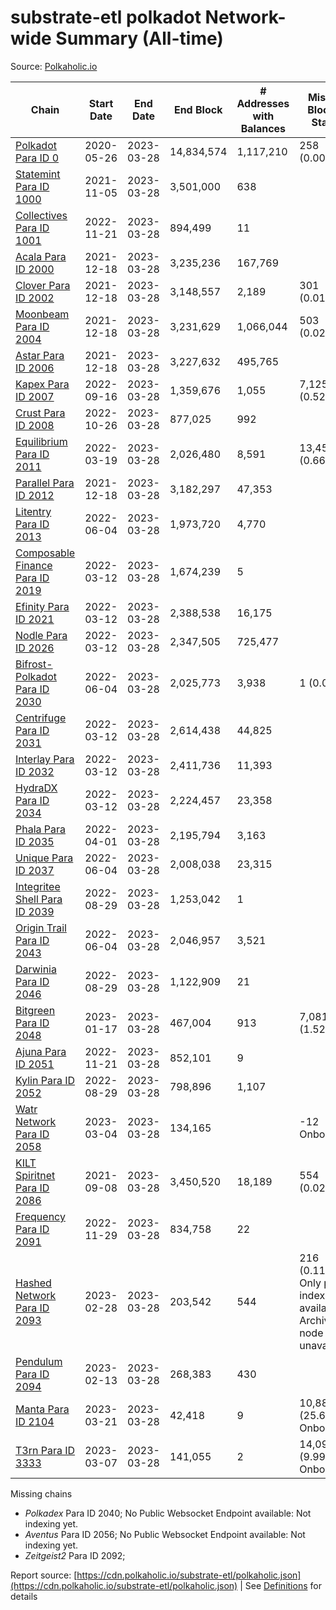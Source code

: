 # substrate-etl polkadot Network-wide Summary (All-time)

Source: [Polkaholic.io](https://polkaholic.io)


| Chain            | Start Date | End Date | End Block | # Addresses with Balances | Missing Blocks / Status |
| ---------------- | ---------- | ---------| --------- | ------------------------- | ----------------------- |
| [Polkadot Para ID 0](/polkadot/0-polkadot) | 2020-05-26 | 2023-03-28 | 14,834,574 |  1,117,210 | 258 (0.00%)  |
| [Statemint Para ID 1000](/polkadot/1000-statemint) | 2021-11-05 | 2023-03-28 | 3,501,000 |  638 |    |
| [Collectives Para ID 1001](/polkadot/1001-collectives) | 2022-11-21 | 2023-03-28 | 894,499 |  11 |    |
| [Acala Para ID 2000](/polkadot/2000-acala) | 2021-12-18 | 2023-03-28 | 3,235,236 |  167,769 |    |
| [Clover Para ID 2002](/polkadot/2002-clover) | 2021-12-18 | 2023-03-28 | 3,148,557 |  2,189 | 301 (0.01%)  |
| [Moonbeam Para ID 2004](/polkadot/2004-moonbeam) | 2021-12-18 | 2023-03-28 | 3,231,629 |  1,066,044 | 503 (0.02%)  |
| [Astar Para ID 2006](/polkadot/2006-astar) | 2021-12-18 | 2023-03-28 | 3,227,632 |  495,765 |    |
| [Kapex Para ID 2007](/polkadot/2007-kapex) | 2022-09-16 | 2023-03-28 | 1,359,676 |  1,055 | 7,125 (0.52%)  |
| [Crust Para ID 2008](/polkadot/2008-crust) | 2022-10-26 | 2023-03-28 | 877,025 |  992 |    |
| [Equilibrium Para ID 2011](/polkadot/2011-equilibrium) | 2022-03-19 | 2023-03-28 | 2,026,480 |  8,591 | 13,459 (0.66%)  |
| [Parallel Para ID 2012](/polkadot/2012-parallel) | 2021-12-18 | 2023-03-28 | 3,182,297 |  47,353 |    |
| [Litentry Para ID 2013](/polkadot/2013-litentry) | 2022-06-04 | 2023-03-28 | 1,973,720 |  4,770 |    |
| [Composable Finance Para ID 2019](/polkadot/2019-composable) | 2022-03-12 | 2023-03-28 | 1,674,239 |  5 |    |
| [Efinity Para ID 2021](/polkadot/2021-efinity) | 2022-03-12 | 2023-03-28 | 2,388,538 |  16,175 |    |
| [Nodle Para ID 2026](/polkadot/2026-nodle) | 2022-03-12 | 2023-03-28 | 2,347,505 |  725,477 |    |
| [Bifrost-Polkadot Para ID 2030](/polkadot/2030-bifrost-dot) | 2022-06-04 | 2023-03-28 | 2,025,773 |  3,938 | 1 (0.00%)  |
| [Centrifuge Para ID 2031](/polkadot/2031-centrifuge) | 2022-03-12 | 2023-03-28 | 2,614,438 |  44,825 |    |
| [Interlay Para ID 2032](/polkadot/2032-interlay) | 2022-03-12 | 2023-03-28 | 2,411,736 |  11,393 |    |
| [HydraDX Para ID 2034](/polkadot/2034-hydradx) | 2022-03-12 | 2023-03-28 | 2,224,457 |  23,358 |    |
| [Phala Para ID 2035](/polkadot/2035-phala) | 2022-04-01 | 2023-03-28 | 2,195,794 |  3,163 |    |
| [Unique Para ID 2037](/polkadot/2037-unique) | 2022-06-04 | 2023-03-28 | 2,008,038 |  23,315 |    |
| [Integritee Shell Para ID 2039](/polkadot/2039-integritee-shell) | 2022-08-29 | 2023-03-28 | 1,253,042 |  1 |    |
| [Origin Trail Para ID 2043](/polkadot/2043-origintrail) | 2022-06-04 | 2023-03-28 | 2,046,957 |  3,521 |    |
| [Darwinia Para ID 2046](/polkadot/2046-darwinia) | 2022-08-29 | 2023-03-28 | 1,122,909 |  21 |    |
| [Bitgreen Para ID 2048](/polkadot/2048-bitgreen) | 2023-01-17 | 2023-03-28 | 467,004 |  913 | 7,081 (1.52%)  |
| [Ajuna Para ID 2051](/polkadot/2051-ajuna) | 2022-11-21 | 2023-03-28 | 852,101 |  9 |    |
| [Kylin Para ID 2052](/polkadot/2052-kylin) | 2022-08-29 | 2023-03-28 | 798,896 |  1,107 |    |
| [Watr Network Para ID 2058](/polkadot/2058-watr) | 2023-03-04 | 2023-03-28 | 134,165 |   | -12  Onboarding |
| [KILT Spiritnet Para ID 2086](/polkadot/2086-kilt) | 2021-09-08 | 2023-03-28 | 3,450,520 |  18,189 | 554 (0.02%)  |
| [Frequency Para ID 2091](/polkadot/2091-frequency) | 2022-11-29 | 2023-03-28 | 834,758 |  22 |    |
| [Hashed Network Para ID 2093](/polkadot/2093-hashed) | 2023-02-28 | 2023-03-28 | 203,542 |  544 | 216 (0.11%) Only partial index available: Archive node unavailable |
| [Pendulum Para ID 2094](/polkadot/2094-pendulum) | 2023-02-13 | 2023-03-28 | 268,383 |  430 |    |
| [Manta Para ID 2104](/polkadot/2104-manta) | 2023-03-21 | 2023-03-28 | 42,418 |  9 | 10,880 (25.65%) Onboarding |
| [T3rn Para ID 3333](/polkadot/3333-t3rn) | 2023-03-07 | 2023-03-28 | 141,055 |  2 | 14,090 (9.99%) Onboarding |

Missing chains


* *Polkadex* Para ID 2040; No Public Websocket Endpoint available: Not indexing yet.
* *Aventus* Para ID 2056; No Public Websocket Endpoint available: Not indexing yet.
* *Zeitgeist2* Para ID 2092; 

Report source: [https://cdn.polkaholic.io/substrate-etl/polkaholic.json](https://cdn.polkaholic.io/substrate-etl/polkaholic.json) | See [Definitions](/DEFINITIONS.md) for details
